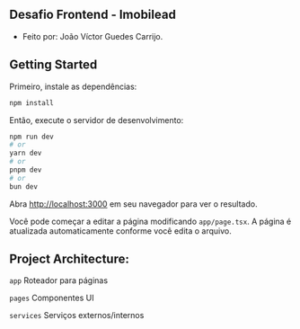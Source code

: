 ## Desafio Frontend - Imobilead
* Feito por: João Víctor Guedes Carrijo.

## Getting Started

Primeiro, instale as dependências:

```bash
npm install
```

Então, execute o servidor de desenvolvimento:

```bash
npm run dev
# or
yarn dev
# or
pnpm dev
# or
bun dev
```

Abra [http://localhost:3000](http://localhost:3000) em seu navegador para ver o resultado.

Você pode começar a editar a página modificando `app/page.tsx`. A página é atualizada automaticamente conforme você edita o arquivo.

## Project Architecture:

`app` Roteador para páginas

`pages` Componentes UI

`services` Serviços externos/internos
